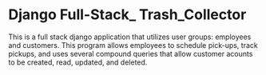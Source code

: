 # Django Full-Stack_ Trash_Collector

This is a full stack django application that utilizes user groups: employees and customers. This program allows employees to schedule pick-ups, track pickups, and uses several compound queries that allow customer acounts to be created, read, updated, and deleted.
